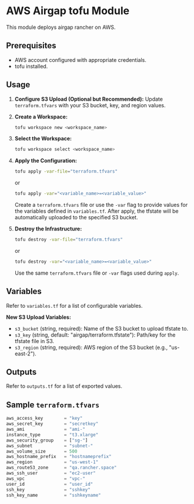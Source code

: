 # AWS Airgap tofu Module

This module deploys airgap rancher on AWS.

## Prerequisites

* AWS account configured with appropriate credentials.
* tofu installed.

## Usage

1. **Configure S3 Upload (Optional but Recommended):**
   Update `terraform.tfvars` with your S3 bucket, key, and region values.

2. **Create a Workspace:**

   ```bash
   tofu workspace new <workspace_name>
   ```

3. **Select the Workspace:**

   ```bash
   tofu workspace select <workspace_name>
   ```

4. **Apply the Configuration:**

   ```bash
   tofu apply -var-file="terraform.tfvars"
   ```
   or
   ```bash
   tofu apply -var="<variable_name>=<variable_value>"
   ```

   Create a `terraform.tfvars` file or use the `-var` flag to provide values for the variables defined in `variables.tf`. After apply, the tfstate will be automatically uploaded to the specified S3 bucket.

5. **Destroy the Infrastructure:**

   ```bash
   tofu destroy -var-file="terraform.tfvars"
   ```
   or
   ```bash
   tofu destroy -var="<variable_name>=<variable_value>"
   ```

   Use the same `terraform.tfvars` file or `-var` flags used during `apply`.

## Variables

Refer to `variables.tf` for a list of configurable variables.

**New S3 Upload Variables:**
- `s3_bucket` (string, required): Name of the S3 bucket to upload tfstate to.
- `s3_key` (string, default: "airgap/terraform.tfstate"): Path/key for the tfstate file in S3.
- `s3_region` (string, required): AWS region of the S3 bucket (e.g., "us-east-2").

## Outputs

Refer to `outputs.tf` for a list of exported values.

## Sample `terraform.tfvars`

```terraform
aws_access_key        = "key"
aws_secret_key        = "secretkey"
aws_ami               = "ami-"
instance_type         = "t3.xlarge"
aws_security_group    = ["sg-"]
aws_subnet            = "subnet-"
aws_volume_size       = 500
aws_hostname_prefix   = "hostnameprefix"
aws_region            = "us-west-1"
aws_route53_zone      = "qa.rancher.space"
aws_ssh_user          = "ec2-user"
aws_vpc               = "vpc-"
user_id               = "user_id"
ssh_key               = "sshkey"
ssh_key_name          = "sshkeyname"